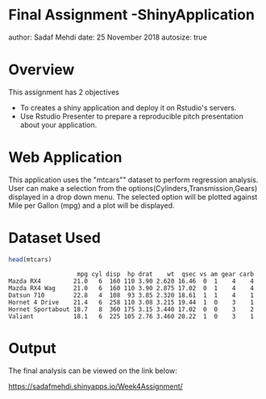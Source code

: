 Final Assignment -ShinyApplication
========================================================
author: Sadaf Mehdi
date: 25 November 2018
autosize: true

Overview
========================================================


This assignment has 2 objectives
- To creates a shiny application and deploy it on Rstudio's servers. 
- Use Rstudio Presenter to prepare a reproducible pitch presentation about your application.

Web Application
========================================================

This application uses the "mtcars"" dataset to perform regression analysis.
User can make a selection from the options(Cylinders,Transmission,Gears) displayed in a drop down menu. The selected option will be plotted against Mile per Gallon (mpg) and a plot will be displayed.

Dataset Used
========================================================

```r
head(mtcars)
```

```
                   mpg cyl disp  hp drat    wt  qsec vs am gear carb
Mazda RX4         21.0   6  160 110 3.90 2.620 16.46  0  1    4    4
Mazda RX4 Wag     21.0   6  160 110 3.90 2.875 17.02  0  1    4    4
Datsun 710        22.8   4  108  93 3.85 2.320 18.61  1  1    4    1
Hornet 4 Drive    21.4   6  258 110 3.08 3.215 19.44  1  0    3    1
Hornet Sportabout 18.7   8  360 175 3.15 3.440 17.02  0  0    3    2
Valiant           18.1   6  225 105 2.76 3.460 20.22  1  0    3    1
```

Output
========================================================
The final analysis can be viewed on the link below:

https://sadafmehdi.shinyapps.io/Week4Assignment/
